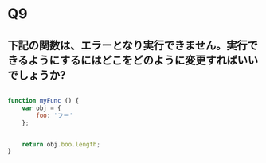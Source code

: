 # Q9

## 下記の関数は、エラーとなり実行できません。実行できるようにするにはどこをどのように変更すればいいでしょうか?


``` javascript

function myFunc () {
    var obj = {
        foo: 'フー'
    };


    return obj.boo.length;
}


```